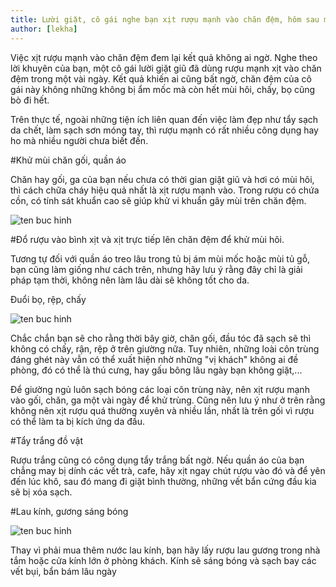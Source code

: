 ```yaml
---
title: Lười giặt, cô gái nghe bạn xịt rượu mạnh vào chăn đệm, hôm sau mới ngớ người
author: [lekha]
---
```

Việc xịt rượu mạnh vào chăn đệm đem lại kết quả không ai ngờ.
Nghe theo lời khuyên của bạn, một cô gái lười giặt giũ đã dùng rượu mạnh xịt vào chăn đệm trong một vài ngày. Kết quả khiến ai cũng bất ngờ, chăn đệm của cô gái này không những không bị ẩm mốc mà còn hết mùi hôi, chấy, bọ cũng bò đi hết.

Trên thực tế, ngoài những tiện ích liên quan đến việc làm đẹp như tẩy sạch da chết, làm sạch sơn móng tay, thì rượu mạnh có rất nhiều công dụng hay ho mà nhiều người chưa biết đến. 

#Khử mùi chăn gối, quần áo

Chăn hay gối, ga của bạn nếu chưa có thời gian giặt giũ và hơi có mùi hôi, thì cách chữa cháy hiệu quả nhất là xịt rượu mạnh vào. Trong rượu có chứa cồn, có tính sát khuẩn cao sẽ giúp khử vi khuẩn gây mùi trên chăn đệm.

![ten buc hinh](https://eva-img.24hstatic.com/upload/2-2017/images/2017-05-23/luoi-giat-co-gai-nghe-ban-xit-ruou-manh-vao-chan-dem-hom-sau-moi-phun-ruou-manh-len-do-vat-2-1495529715-width550height343.jpg "ten buc hinh")

#Đổ rượu vào bình xịt và xịt trực tiếp lên chăn đệm để khử mùi hôi.

Tương tự đối với quần áo treo lâu trong tủ bị ám mùi mốc hoặc mùi tủ gỗ, bạn cũng làm giống như cách trên, nhưng hãy lưu ý rằng đây chỉ là giải pháp tạm thời, không nên làm lâu dài sẽ không tốt cho da.

Đuổi bọ, rệp, chấy 

![ten buc hinh](https://eva-img.24hstatic.com/upload/2-2017/images/2017-05-23/luoi-giat-co-gai-nghe-ban-xit-ruou-manh-vao-chan-dem-hom-sau-moi-phun-ruou-manh-len-do-vat-1-1495529715-width550height343.jpeg "ten buc hinh")

Chắc chắn bạn sẽ cho rằng thời bây giờ, chăn gối, đầu tóc đã sạch sẽ thì không có chấy, rận, rệp ở trên giường nữa. Tuy nhiên, những loài côn trùng đáng ghét này vẫn có thể xuất hiện nhờ những "vị khách" không ai đề phòng, đó có thể là thú cưng, hay gấu bông lâu ngày bạn không giặt,...

Để giường ngủ luôn sạch bóng các loại côn trùng này, nên xịt rượu mạnh vào gối, chăn, ga một vài ngày để khử trùng. Cũng nên lưu ý như ở trên rằng không nên xịt rượu quá thường xuyên và nhiều lần, nhất là trên gối vì rượu có thể làm ta bị kích ứng da đầu.

#Tẩy trắng đồ vật

Rượu trắng cũng có công dụng tẩy trắng bất ngờ. Nếu quần áo của bạn chẳng may bị dính các vết trà, cafe, hãy xịt ngay chút rượu vào đó và để yên đến lúc khô, sau đó mang đi giặt bình thường, những vết bẩn cứng đầu kia sẽ bị xóa sạch.

#Lau kính, gương sáng bóng


![ten buc hinh](https://eva-img.24hstatic.com/upload/2-2017/images/2017-05-23/luoi-giat-co-gai-nghe-ban-xit-ruou-manh-vao-chan-dem-hom-sau-moi-phun-ruou-manh-len-do-vat-4-1495529715-width550height343.jpg "ten buc hinh")

Thay vì phải mua thêm nước lau kính, bạn hãy lấy rượu lau gương trong nhà tắm hoặc cửa kính lớn ở phòng khách. Kính sẽ sáng bóng và sạch bay các vết bụi, bẩn bám lâu ngày
